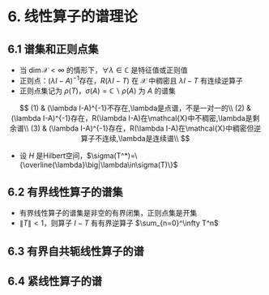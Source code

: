 # 6. 线性算子的谱理论

## 6.1 谱集和正则点集

- 当 $\dim\mathcal{X}<\infty$ 的情形下，$\forall\lambda\in\mathbb{C}$ 是特征值或正则值
- 正则点：$(\lambda I-A)^{-1}$存在，$R(\lambda I-T)$ 在 $\mathcal{X}$ 中稠密且 $\lambda I-T$ 有连续逆算子
- 正则点集记为 $\rho(T)$，$\sigma(A)=\mathbb{C}\backslash\rho(A)$ 为 $A$ 的谱集

$$
(1) & (\lambda I-A)^{-1}不存在,\lambda是点谱，不是一对一的\\
(2) & (\lambda I-A)^{-1}存在，R(\lambda I-A)在\mathcal{X}中不稠密,\lambda是剩余谱\\
(3) & (\lambda I-A)^{-1}存在，R(\lambda I-A)在\mathcal{X}中稠密但逆算子不连续,\lambda是连续谱\\
$$

- 设 $H$ 是Hilbert空间，$\sigma(T^*)=\{\overline{\lambda}\big|\lambda\in\sigma(T)\}$

## 6.2 有界线性算子的谱集

- 有界线性算子的谱集是非空的有界闭集，正则点集是开集
- $\|T\|<1$，则算子 $I-T$ 有有界逆算子 $\sum_{n=0}^\infty T^n$

## 6.3 有界自共轭线性算子的谱

## 6.4 紧线性算子的谱